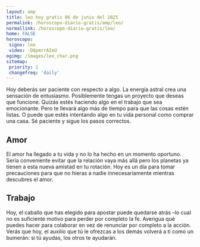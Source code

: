 ```yaml
---
layout: amp
title: leo hoy gratis 06 de junio del 2025 
permalink: /horoscopo-diario-gratis/amp/leo/
normallink: /horoscopo-diario-gratis/leo/
home: FALSE
horoscopo:
 signo: leo
 video: -DQpmrrAIeU
ogimg: /images/leo_char.png
sitemap:
 priority: 1
 changefreq: 'daily'
---
```



Hoy deberás ser paciente con respecto a algo. La energía astral crea una sensación de entusiasmo. Posiblemente tengas un proyecto que deseas que funcione. Quizás estés haciendo algo en el trabajo que sea emocionante. Pero te llevará algo más de tiempo para que las cosas estén listas. O puede que estés intentando algo en tu vida personal como comprar una casa. Sé paciente y sigue los pasos correctos.

## Amor

El amor ha llegado a tu vida y no lo ha hecho en un momento oportuno. Sería conveniente evitar que la relación vaya más allá pero los planetas ya tienen a esta nueva amistad en tu rotación. Hoy es un día para tomar precauciones para que no hieras a nadie innecesariamente mientras descubres el amor.

## Trabajo

Hoy, el caballo que has elegido para apostar puede quedarse atrás –lo cual no es suficiente motivo para perder por completo la fe. Averigua qué puedes hacer para colaborar en vez de renunciar por completo a la acción. Verás que hoy, el auxilio que tú le ofrezcas a los demás volverá a ti como un bumerán: si tú ayudas, los otros te ayudarán.